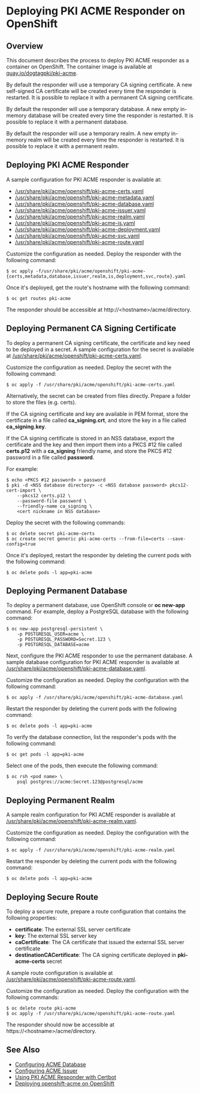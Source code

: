 Deploying PKI ACME Responder on OpenShift
=========================================

## Overview

This document describes the process to deploy PKI ACME responder as a container on OpenShift.
The container image is available at [quay.io/dogtagpki/pki-acme](https://quay.io/repository/dogtagpki/pki-acme).

By default the responder will use a temporary CA signing certificate.
A new self-signed CA certificate will be created every time the responder is restarted.
It is possible to replace it with a permanent CA signing certificate.

By default the responder will use a temporary database.
A new empty in-memory database will be created every time the responder is restarted.
It is possible to replace it with a permanent database.

By default the responder will use a temporary realm.
A new empty in-memory realm will be created every time the responder is restarted.
It is possible to replace it with a permanent realm.

## Deploying PKI ACME Responder

A sample configuration for PKI ACME responder is available at:

- [/usr/share/pki/acme/openshift/pki-acme-certs.yaml](../../../base/acme/openshift/pki-acme-certs.yaml)
- [/usr/share/pki/acme/openshift/pki-acme-metadata.yaml](../../../base/acme/openshift/pki-acme-metadata.yaml)
- [/usr/share/pki/acme/openshift/pki-acme-database.yaml](../../../base/acme/openshift/pki-acme-database.yaml)
- [/usr/share/pki/acme/openshift/pki-acme-issuer.yaml](../../../base/acme/openshift/pki-acme-issuer.yaml)
- [/usr/share/pki/acme/openshift/pki-acme-realm.yaml](../../../base/acme/openshift/pki-acme-realm.yaml)
- [/usr/share/pki/acme/openshift/pki-acme-is.yaml](../../../base/acme/openshift/pki-acme-is.yaml)
- [/usr/share/pki/acme/openshift/pki-acme-deployment.yaml](../../../base/acme/openshift/pki-acme-deployment.yaml)
- [/usr/share/pki/acme/openshift/pki-acme-svc.yaml](../../../base/acme/openshift/pki-acme-svc.yaml)
- [/usr/share/pki/acme/openshift/pki-acme-route.yaml](../../../base/acme/openshift/pki-acme-route.yaml)

Customize the configuration as needed. Deploy the responder with the following command:

```
$ oc apply -f/usr/share/pki/acme/openshift/pki-acme-{certs,metadata,database,issuer,realm,is,deployment,svc,route}.yaml
```

Once it's deployed, get the route's hostname with the following command:

```
$ oc get routes pki-acme
```

The responder should be accessible at http://&lt;hostname&gt;/acme/directory.

## Deploying Permanent CA Signing Certificate

To deploy a permanent CA signing certificate, the certificate and key need to be deployed in a secret.
A sample configuration for the secret is available at
[/usr/share/pki/acme/openshift/pki-acme-certs.yaml](../../../base/acme/openshift/pki-acme-certs.yaml).

Customize the configuration as needed. Deploy the secret with the following command:

```
$ oc apply -f /usr/share/pki/acme/openshift/pki-acme-certs.yaml
```

Alternatively, the secret can be created from files directly.
Prepare a folder to store the files (e.g. certs).

If the CA signing certificate and key are available in PEM format,
store the certificate in a file called **ca_signing.crt**,
and store the key in a file called **ca_signing.key**.

If the CA signing certificate is stored in an NSS database,
export the certificate and the key and then import them into a PKCS #12 file called **certs.p12**
with a **ca_signing** friendly name,
and store the PKCS #12 password in a file called **password**.

For example:

```
$ echo <PKCS #12 password> > password
$ pki -d <NSS database directory> -c <NSS database password> pkcs12-cert-import \
    --pkcs12 certs.p12 \
    --password-file password \
    --friendly-name ca_signing \
    <cert nickname in NSS database>
```

Deploy the secret with the following commands:

```
$ oc delete secret pki-acme-certs
$ oc create secret generic pki-acme-certs --from-file=certs --save-config=true
```

Once it's deployed, restart the responder by deleting the current pods with the following command:

```
$ oc delete pods -l app=pki-acme
```

## Deploying Permanent Database

To deploy a permanent database, use OpenShift console or **oc new-app** command.
For example, deploy a PostgreSQL database with the following command:

```
$ oc new-app postgresql-persistent \
    -p POSTGRESQL_USER=acme \
    -p POSTGRESQL_PASSWORD=Secret.123 \
    -p POSTGRESQL_DATABASE=acme
```

Next, configure the PKI ACME responder to use the permanent database.
A sample database configuration for PKI ACME responder is available at
[/usr/share/pki/acme/openshift/pki-acme-database.yaml](../../../base/acme/openshift/pki-acme-database.yaml).

Customize the configuration as needed. Deploy the configuration with the following command:

```
$ oc apply -f /usr/share/pki/acme/openshift/pki-acme-database.yaml
```

Restart the responder by deleting the current pods with the following command:

```
$ oc delete pods -l app=pki-acme
```

To verify the database connection, list the responder's pods with the following command:

```
$ oc get pods -l app=pki-acme
```

Select one of the pods, then execute the following command:

```
$ oc rsh <pod name> \
    psql postgres://acme:Secret.123@postgresql/acme
```

## Deploying Permanent Realm

A sample realm configuration for PKI ACME responder is available at
[/usr/share/pki/acme/openshift/pki-acme-realm.yaml](../../../base/acme/openshift/pki-acme-realm.yaml).

Customize the configuration as needed. Deploy the configuration with the following command:

```
$ oc apply -f /usr/share/pki/acme/openshift/pki-acme-realm.yaml
```

Restart the responder by deleting the current pods with the following command:

```
$ oc delete pods -l app=pki-acme
```

## Deploying Secure Route

To deploy a secure route, prepare a route configuration that contains the following properties:

- **certificate**: The external SSL server certificate
- **key**: The external SSL server key
- **caCertificate**: The CA certificate that issued the external SSL server certificate
- **destinationCACertificate**: The CA signing certificate deployed in **pki-acme-certs** secret

A sample route configuration is available at
[/usr/share/pki/acme/openshift/pki-acme-route.yaml](../../../base/acme/openshift/pki-acme-route.yaml).

Customize the configuration as needed. Deploy the configuration with the following commands:

```
$ oc delete route pki-acme
$ oc apply -f /usr/share/pki/acme/openshift/pki-acme-route.yaml
```

The responder should now be accessible at https://&lt;hostname&gt;/acme/directory.

## See Also

* [Configuring ACME Database](../acme/Configuring_ACME_Database.md)
* [Configuring ACME Issuer](../acme/Configuring_ACME_Issuer.md)
* [Using PKI ACME Responder with Certbot](../../user/acme/Using_PKI_ACME_Responder_with_Certbot.md)
* [Deploying openshift-acme on OpenShift](Deploying_openshift-acme_on_OpenShift.md)
